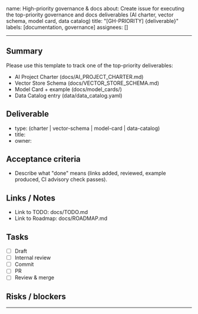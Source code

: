 name: High-priority governance & docs
about: Create issue for executing the top-priority governance and docs deliverables (AI charter, vector schema, model card, data catalog)
title: "[GH-PRIORITY] {deliverable}"
labels: [documentation, governance]
assignees: []

---

## Summary

Please use this template to track one of the top-priority deliverables:
- AI Project Charter (docs/AI_PROJECT_CHARTER.md)
- Vector Store Schema (docs/VECTOR_STORE_SCHEMA.md)
- Model Card + example (docs/model_cards/)
- Data Catalog entry (data/data_catalog.yaml)

## Deliverable
- type: (charter | vector-schema | model-card | data-catalog)
- title: 
- owner: 

## Acceptance criteria
- Describe what "done" means (links added, reviewed, example produced, CI advisory check passes).

## Links / Notes
- Link to TODO: docs/TODO.md
- Link to Roadmap: docs/ROADMAP.md

## Tasks
- [ ] Draft
- [ ] Internal review
- [ ] Commit
- [ ] PR
- [ ] Review & merge

## Risks / blockers


---

